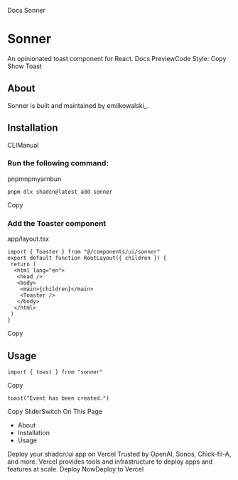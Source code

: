 Docs
Sonner
# Sonner
An opinionated toast component for React.
Docs
PreviewCode
Style: 
Copy
Show Toast
## About
Sonner is built and maintained by emilkowalski_.
## Installation
CLIManual
### Run the following command:
pnpmnpmyarnbun
```
pnpm dlx shadcn@latest add sonner

```

Copy
### Add the Toaster component
app/layout.tsx
```
import { Toaster } from "@/components/ui/sonner"
export default function RootLayout({ children }) {
 return (
  <html lang="en">
   <head />
   <body>
    <main>{children}</main>
    <Toaster />
   </body>
  </html>
 )
}
```
Copy
## Usage
```
import { toast } from "sonner"
```
Copy
```
toast("Event has been created.")
```
Copy
SliderSwitch
On This Page
  * About
  * Installation
  * Usage


Deploy your shadcn/ui app on Vercel
Trusted by OpenAI, Sonos, Chick-fil-A, and more.
Vercel provides tools and infrastructure to deploy apps and features at scale.
Deploy NowDeploy to Vercel
